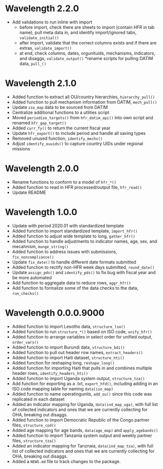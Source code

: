 # Wavelength 2.2.0
* Add validations to run inline with import
  * before import, check there are sheets to import (contain HFR in tab name), pull meta data in, and identify import/ignored tabs,   `validate_initial()`
  * after import, validate that the correct columns exists and if there are extras, `validate_import()`
  * at end, check columns, dates, orgunituids, mechanisms, indicators, and disaggs, `validate_output()`
*rename scripts for pulling DATIM data, `pull_()`

# Wavelength 2.1.0
* Added function to extract all OU/country hierarchies, `hierarchy_pull()`
* Added function to pull mechanism information from DATIM, `mech_pull()`
* Update `iso_map` data to be sourced from DATIM
* Centralize additional functions to a utlities script
* Moved `periodize_targets()` from `hfr_datim_api()` into own script and renamed `hfr_gap_target()`
* Added `curr_fy()` to return the current fiscal year
* Update `hfr_export()` to include period and handle all saving types
* Removed unused function, `identify_mechs()`
* Adjust `identify_ouuids()` to capture country UIDs under regional missions


# Wavelength 2.0.0
* Rename functions to conform to a model of `hfr_*()`
* Added function to read in HFR processed/output file, `hfr_read()`
* Update README

# Wavelength 1.0.0
* Update with period 2020.01 with standardized template
* Added function to import standardized template, `import_hfr()`
* Added function to adjust wide template to long, `gather_hfr()`
* Added function to handle adjustments to indicator names, age, sex, and mecahnism, `munge_string()`
* Added function to address issues with submissions, `fix_noncompliance()`
* Update `fix_date()` to handle different date formats submitted
* Added function to rectify non-HFR week days submitted, `round_date()`
* Update `assign_pds()` and `identify_pds()` to fix bug with fiscal year and be more automated
* Add function to aggregate data to reduce rows, `aggr_hfr()`
* Add function to formalize some of the data checks to the data, `run_checks()`

# Wavelength 0.0.0.9000

* Added function to import Lesotho data, `structure_lso()`
* Added function to run `structure_*()` based on ISO code, `unify_hfr()`
* Added function to arrange variables in select order for unified output, `order_vars()`
* Added function to import Burundi data, `structure_bdi()`
* Added function to pull out header row names, `extract_headers()`
* Added function to import Haiti dataset, `structure_hti()`
* Added function for reshaping long, `reshape_long()`
* Added function for importing Haiti that pulls in and combines multiple header rows, `identify_headers_hti()`
* Added function to import Uganda system output, `structure_tza()`
* Add function for exporting as a .txt, `export_hfd()`, including adding in an ISO code mapping table for naming `data(iso_map)`
* Added function to name operatingunits, `add_ou()` since this code was replicated in each dataset
* Added an indicator mapping for Uganda, `data(ind_map_uga)`, with full list of collected indicators and ones that we are currently collecting for OHA, breaking out disaggs.
* Added function to import Democratic Republic of the Congo partner files, `structure_cod()`
* Added age mapping for age bands, `data(age_map)` and `apply_agebands()`
* Added function to import Tanzania system output and weekly partner files, `structure_tza()`
* Added an indicator mapping for Tanznaia, `data(ind_map_tza)`, with full list of collected indicators and ones that we are currently collecting for OHA, breaking out disaggs.
* Added a `NEWS.md` file to track changes to the package.
